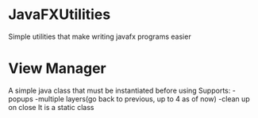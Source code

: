 # JavaFXUtilities
Simple utilities that make writing javafx programs easier

# View Manager
A simple java class that must be instantiated before using
Supports:
  -popups
  -multiple layers(go back to previous, up to 4 as of now)
  -clean up on close
It is a static class
